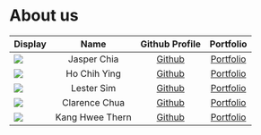 # About us

| Display                                             |      Name       |               Github Profile                |              Portfolio              |
|-----------------------------------------------------|:---------------:|:-------------------------------------------:|:-----------------------------------:|
| ![](https://via.placeholder.com/100.png?text=Photo) |   Jasper Chia   |  [Github](https://github.com/quitejasper)   |  [Portfolio](team/quitejasper.md)   |
| ![](https://via.placeholder.com/100.png?text=Photo) |  Ho Chih Ying   |   [Github](https://github.com/chihyingho)   |   [Portfolio](team/chihyingho.md)   |
| ![](https://via.placeholder.com/100.png?text=Photo) |   Lester Sim    |  [Github](https://github.com/lestersimjj)   |  [Portfolio](team/lestersimjj.md)   |
| ![](https://via.placeholder.com/100.png?text=Photo) |  Clarence Chua  | [Github](https://github.com/cheshire-doge)  | [Portfolio](team/cheshire-doge.md)  |
| ![](https://via.placeholder.com/100.png?text=Photo) | Kang Hwee Thern | [Github](https://github.com/IncompetentDev) | [Portfolio](team/IncompetentDev.md) |
